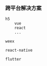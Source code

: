 ### 跨平台解决方案
    
    h5
        vue
        react
        ...
    
    weex
    
    react-native
    
    flutter

